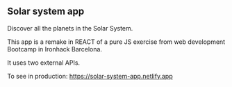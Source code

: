 ## Solar system app

Discover all the planets in the Solar System.

This app is a remake in REACT of a pure JS exercise from web development Bootcamp in Ironhack Barcelona.

It uses two external APIs.

To see in production: https://solar-system-app.netlify.app


